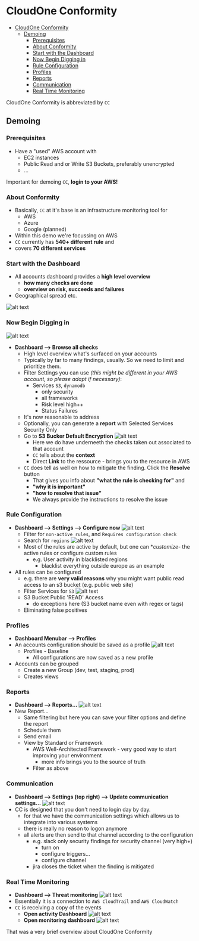 # CloudOne Conformity

- [CloudOne Conformity](#cloudone-conformity)
  - [Demoing](#demoing)
    - [Prerequisites](#prerequisites)
    - [About Conformity](#about-conformity)
    - [Start with the Dashboard](#start-with-the-dashboard)
    - [Now Begin Digging in](#now-begin-digging-in)
    - [Rule Configuration](#rule-configuration)
    - [Profiles](#profiles)
    - [Reports](#reports)
    - [Communication](#communication)
    - [Real Time Monitoring](#real-time-monitoring)

CloudOne Conformity is abbreviated by `CC`

## Demoing

### Prerequisites

- Have a "used" AWS account with
  - EC2 instances
  - Public Read and or Write S3 Buckets, preferably unencrypted
  - ...

Important for demoing `CC`, **login to your AWS!**

### About Conformity

- Basically, `CC` at it's base is an infrastructure monitoring tool for
  - AWS
  - Azure
  - Google (planned)
- Within this demo we're focussing on AWS
- `CC` currently has **540+ different rule** and
- covers **70 different services**

### Start with the Dashboard

- All accounts dashboard provides a **high level overview**
  - **how many checks are done**
  - **overview on risk, succeeds and failures**
- Geographical spread etc.

![alt text](https://github.com/mawinkler/devops-training/blob/master/cloudone-conformity/images/01_high_level_overview.png "High Level Overview")

### Now Begin Digging in

![alt text](https://github.com/mawinkler/devops-training/blob/master/cloudone-conformity/images/02_browse_all_checks.png "Browse all Checks")

- **Dashboard --> Browse all checks**
  - High level overview what's surfaced on your accounts
  - Typically by far to many findings, usually. So we need to limit and prioritize them.
  - Filter Settings you can use *(this might be different in your AWS account, so please adapt if necessary)*:
    - Services `S3`, `dynamodb`
      - only security
      - all frameworks
      - Risk level high++
      - Status Failures
  - It's now reasonable to address
  - Optionally, you can generate a **report** with Selected Services Security Only
  - Go to **S3 Bucker Default Encryption**
  ![alt text](https://github.com/mawinkler/devops-training/blob/master/cloudone-conformity/images/03_s3_bucket_default_encryption.png "S3 Bucket Default Encryption")
    - Here we do have underneeth the checks taken out associated to that account
    - `CC` tells about the **context**
    - Direct **Link** to the ressource - brings you to the resource in AWS
  - `CC` does tell as well on how to mitigate the finding. Click the **Resolve** button
    - That gives you info about **"what the rule is checking for"** and
    - **"why it is important"**
    - **"how to resolve that issue"**
    - We always provide the instructions to resolve the issue

### Rule Configuration

  - **Dashboard --> Settings --> Configure now**
  ![alt text](https://github.com/mawinkler/devops-training/blob/master/cloudone-conformity/images/04_rule_settings.png "Rule Settings")
    - Filter for `non-active rules`, and `Requires configuration check`
    - Search for `regions`
    ![alt text](https://github.com/mawinkler/devops-training/blob/master/cloudone-conformity/images/05_rule_regions.png "Rule Regions")
    - Most of the rules are active by default, but one can **customize*- the active rules or configure custom rules
      - e.g. User activity in blacklisted regions
        - blacklist everything outside europe as an example
  - All rules can be configured
    - e.g. there are **very valid reasons** why you might want public read access to an s3 bucket (e.g. public web site)
    - Filter Services for `S3`
    ![alt text](https://github.com/mawinkler/devops-training/blob/master/cloudone-conformity/images/06_rule_s3_bucket_read_access.png "Rule S3 Bucket Read Access")
    - S3 Bucket Public 'READ' Access
      - do exceptions here (S3 bucket name even with regex or tags)
    - Eliminating false positives

### Profiles

  - **Dashboard Menubar --> Profiles**
  - An accounts configuration should be saved as a profile
  ![alt text](https://github.com/mawinkler/devops-training/blob/master/cloudone-conformity/images/07_profiles.png "Profiles")
    - Profiles - Baseline
      - All configurations are now saved as a new profile
  - Accounts can be grouped
    - Create a new Group (dev, test, staging, prod)
    - Creates views

### Reports

  - **Dashboard --> Reports...**
  ![alt text](https://github.com/mawinkler/devops-training/blob/master/cloudone-conformity/images/08_configured_reports.png "Configured Reports")
  - New Report...
    - Same filtering but here you can save your filter options and define the report
    - Schedule them
    - Send email
    - View by Standard or Framework
      - AWS Well-Architected Framework - very good way to start improving your environment
        - more info brings you to the source of truth
      - Filter as above

### Communication

  - **Dashboard --> Settings (top right) --> Update communication settings...**
  ![alt text](https://github.com/mawinkler/devops-training/blob/master/cloudone-conformity/images/09_communication_settings.png "Update Communication Settings")
  - CC is designed that you don't need to login day by day.
    - for that we have the communication settings which allows us to integrate into various systems
    - there is really no reason to logon anymore
    - all alerts are then send to that channel according to the configuration
      - e.g. slack only security findings for security channel (very high+)
        - turn on
        - configure triggers...
        - configure channel
      - jira closes the ticket when the finding is mitigated

### Real Time Monitoring

  - **Dashboard --> Threat monitoring**
  ![alt text](https://github.com/mawinkler/devops-training/blob/master/cloudone-conformity/images/10_threat_monitoring.png "Threat Monitoring")
  - Essentially it is a connection to `AWS CloudTrail` and `AWS CloudWatch`
  - `CC` is receiving a copy of the events
    - **Open activity Dashboard**
    ![alt text](https://github.com/mawinkler/devops-training/blob/master/cloudone-conformity/images/11_user_activity.png "User Activity")
    - **Open monitoring dashboard**
    ![alt text](https://github.com/mawinkler/devops-training/blob/master/cloudone-conformity/images/12_real_time_monitoring.png "Real-Time Monitoring")

That was a very brief overview about CloudOne Conformity
